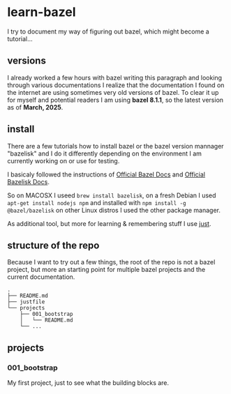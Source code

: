# learn-bazel

I try to document my way of figuring out bazel, which might become a tutorial...


## versions

I already worked a few hours with bazel writing this paragraph and looking 
through various documentations I realize that the documentation I found on the 
internet are using sometimes very old versions of bazel. To clear it up for
myself and potential readers I am using **bazel 8.1.1**, so the latest version
as of **March, 2025**.


## install

There are a few tutorials how to install bazel or the bazel version mannager
"bazelisk" and I do it differently depending on the environment I am 
currently working on or use for testing.

I basicaly followed the instructions of 
[Official Bazel Docs](https://bazel.build/install) and 
[Official Bazelisk Docs](https://github.com/bazelbuild/bazelisk?tab=readme-ov-file#installation).

So on MACOSX I useed `brew install bazelisk`, on a fresh Debian I used 
`apt-get install nodejs npm` and installed with `npm install -g @bazel/bazelisk`
on other Linux distros I used the other package manager.

As additional tool, but more for learning & remembering stuff I use 
[just](https://github.com/casey/just?tab=readme-ov-file#packages).


## structure of the repo

Because I want to try out a few things, the root of the repo is not a bazel
project, but more an starting point for multiple bazel projects and the current
documentation.

```
.
├── README.md
├── justfile
└── projects
    ├── 001_bootstrap
    │   └── README.md
    └── ...
```


## projects


### 001_bootstrap

My first project, just to see what the building blocks are.

